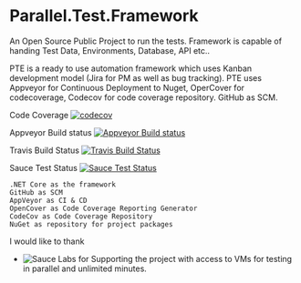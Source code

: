 # Parallel.Test.Framework
An Open Source Public Project to run the tests. Framework is capable of handing Test Data, Environments, Database, API etc..

PTE is a ready to use automation framework which uses Kanban development model (Jira for PM as well as bug tracking). PTE uses Appveyor for Continuous Deployment to Nuget, OperCover for codecoverage, Codecov for code coverage repository. GitHub as SCM. 

Code Coverage [![codecov](https://codecov.io/gh/fasteningcode/Parallel.Test.Framework/branch/master/graph/badge.svg)](https://codecov.io/gh/fasteningcode/Parallel.Test.Framework)

Appveyor Build status [![Appveyor Build status](https://ci.appveyor.com/api/projects/status/vj2lk58t6mqnjf45/branch/master?svg=true)](https://ci.appveyor.com/project/fasteningcode/parallel-test-framework-gsa5h/branch/master)

Travis Build Status [![Travis Build Status](https://travis-ci.org/fasteningcode/Parallel.Test.Framework.svg?branch=master)](https://travis-ci.org/fasteningcode/Parallel.Test.Framework)

Sauce Test Status [![Sauce Test Status](https://saucelabs.com/buildstatus/aadhithbose)](https://saucelabs.com/u/aadhithbose)




    .NET Core as the framework
    GitHub as SCM
    AppVeyor as CI & CD
    OpenCover as Code Coverage Reporting Generator
    CodeCov as Code Coverage Repository
    NuGet as repository for project packages





I would like to thank
 - ![Sauce Labs](https://saucelabs.com/content/images/logo.png) for Supporting the project with access to VMs for testing in parallel and unlimited minutes.
